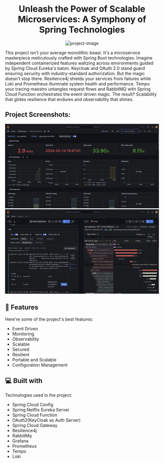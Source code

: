 <h1 align="center" id="title">Unleash the Power of Scalable Microservices: A Symphony of Spring Technologies</h1>

<p align="center"><img src="https://socialify.git.ci/imrohit68/sports-app-microservies/image?language=1&amp;name=1&amp;owner=1&amp;theme=Light" alt="project-image"></p>

<p id="description">This project isn't your average monolithic beast. It's a microservice masterpiece meticulously crafted with Spring Boot technologies. Imagine independent containerized features waltzing across environments guided by Spring Cloud Eureka's baton. Keycloak and OAuth 2.0 stand guard ensuring security with industry-standard authorization. But the magic doesn't stop there. Resilience4j shields your services from failures while Loki and Prometheus illuminate system health and performance. Tempo your tracing maestro untangles request flows and RabbitMQ with Spring Cloud Function orchestrates the event-driven magic. The result? Scalability that glides resilience that endures and observability that shines.</p>

<h2>Project Screenshots:</h2>

<img src="https://github.com/imrohit68/project-images/blob/main/ss1.jpg?raw=true">

<img src="https://github.com/imrohit68/project-images/blob/main/ss2.jpg?raw=true">

  
  
<h2>🧐 Features</h2>

Here're some of the project's best features:

*   Event Driven
*   Monitoring
*   Observability
*   Scalable
*   Secured
*   Resilient
*   Portable and Scalable
*   Configuration Management

  
  
<h2>💻 Built with</h2>

Technologies used in the project:

*   Spring Cloud Config
*   Spring Netflix Eureka Server
*   Spring Cloud Function
*   OAuth2(KeyCloak as Auth Server)
*   Spring Cloud Gateway
*   Resilience4j
*   RabbitMq
*   Grafana
*   Prometheus
*   Tempo
*   Loki

